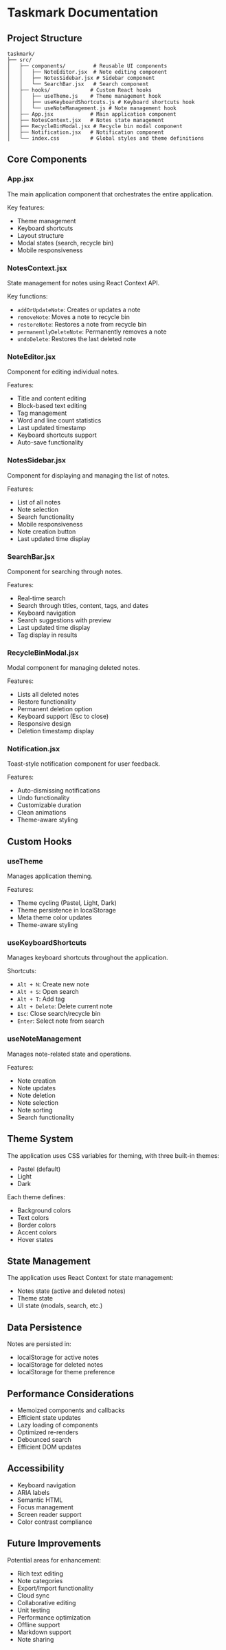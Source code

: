 # Taskmark Documentation

## Project Structure

```
taskmark/
├── src/
│   ├── components/         # Reusable UI components
│   │   ├── NoteEditor.jsx  # Note editing component
│   │   ├── NotesSidebar.jsx # Sidebar component
│   │   └── SearchBar.jsx   # Search component
│   ├── hooks/             # Custom React hooks
│   │   ├── useTheme.js    # Theme management hook
│   │   ├── useKeyboardShortcuts.js # Keyboard shortcuts hook
│   │   └── useNoteManagement.js # Note management hook
│   ├── App.jsx            # Main application component
│   ├── NotesContext.jsx   # Notes state management
│   ├── RecycleBinModal.jsx # Recycle bin modal component
│   ├── Notification.jsx   # Notification component
│   └── index.css          # Global styles and theme definitions
```

## Core Components

### App.jsx
The main application component that orchestrates the entire application.

Key features:
- Theme management
- Keyboard shortcuts
- Layout structure
- Modal states (search, recycle bin)
- Mobile responsiveness

### NotesContext.jsx
State management for notes using React Context API.

Key functions:
- `addOrUpdateNote`: Creates or updates a note
- `removeNote`: Moves a note to recycle bin
- `restoreNote`: Restores a note from recycle bin
- `permanentlyDeleteNote`: Permanently removes a note
- `undoDelete`: Restores the last deleted note

### NoteEditor.jsx
Component for editing individual notes.

Features:
- Title and content editing
- Block-based text editing
- Tag management
- Word and line count statistics
- Last updated timestamp
- Keyboard shortcuts support
- Auto-save functionality

### NotesSidebar.jsx
Component for displaying and managing the list of notes.

Features:
- List of all notes
- Note selection
- Search functionality
- Mobile responsiveness
- Note creation button
- Last updated time display

### SearchBar.jsx
Component for searching through notes.

Features:
- Real-time search
- Search through titles, content, tags, and dates
- Keyboard navigation
- Search suggestions with preview
- Last updated time display
- Tag display in results

### RecycleBinModal.jsx
Modal component for managing deleted notes.

Features:
- Lists all deleted notes
- Restore functionality
- Permanent deletion option
- Keyboard support (Esc to close)
- Responsive design
- Deletion timestamp display

### Notification.jsx
Toast-style notification component for user feedback.

Features:
- Auto-dismissing notifications
- Undo functionality
- Customizable duration
- Clean animations
- Theme-aware styling

## Custom Hooks

### useTheme
Manages application theming.

Features:
- Theme cycling (Pastel, Light, Dark)
- Theme persistence in localStorage
- Meta theme color updates
- Theme-aware styling

### useKeyboardShortcuts
Manages keyboard shortcuts throughout the application.

Shortcuts:
- `Alt + N`: Create new note
- `Alt + S`: Open search
- `Alt + T`: Add tag
- `Alt + Delete`: Delete current note
- `Esc`: Close search/recycle bin
- `Enter`: Select note from search

### useNoteManagement
Manages note-related state and operations.

Features:
- Note creation
- Note updates
- Note deletion
- Note selection
- Note sorting
- Search functionality

## Theme System

The application uses CSS variables for theming, with three built-in themes:
- Pastel (default)
- Light
- Dark

Each theme defines:
- Background colors
- Text colors
- Border colors
- Accent colors
- Hover states

## State Management

The application uses React Context for state management:
- Notes state (active and deleted notes)
- Theme state
- UI state (modals, search, etc.)

## Data Persistence

Notes are persisted in:
- localStorage for active notes
- localStorage for deleted notes
- localStorage for theme preference

## Performance Considerations

- Memoized components and callbacks
- Efficient state updates
- Lazy loading of components
- Optimized re-renders
- Debounced search
- Efficient DOM updates

## Accessibility

- Keyboard navigation
- ARIA labels
- Semantic HTML
- Focus management
- Screen reader support
- Color contrast compliance

## Future Improvements

Potential areas for enhancement:
- Rich text editing
- Note categories
- Export/Import functionality
- Cloud sync
- Collaborative editing
- Unit testing
- Performance optimization
- Offline support
- Markdown support
- Note sharing 